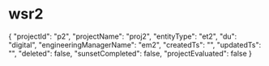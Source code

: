 # wsr2

 {
        "projectId": "p2",
        "projectName": "proj2",
        "entityType": "et2",
        "du": "digital",
        "engineeringManagerName": "em2",
        "createdTs": "",
        "updatedTs": "",
        "deleted": false,
        "sunsetCompleted": false,
        "projectEvaluated": false
    }
